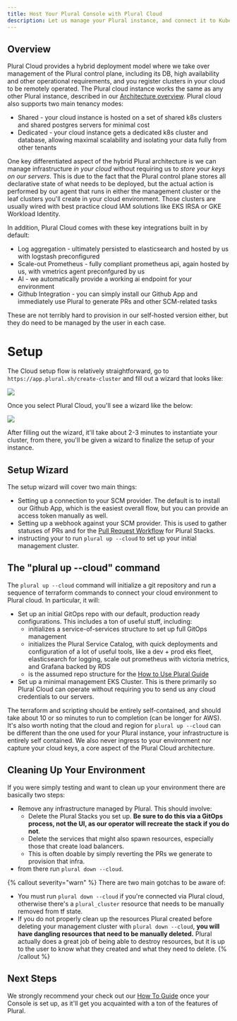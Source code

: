 ```yaml
---
title: Host Your Plural Console with Plural Cloud
description: Let us manage your Plural instance, and connect it to Kubernetes clusters running in your Cloud
---
```


## Overview

Plural Cloud provides a hybrid deployment model where we take over management of the Plural control plane, including its DB, high availability and other operational requirements, and you register clusters in your cloud to be remotely operated.  The Plural cloud instance works the same as any other Plural instance, described in our [Architecture overview](/overview/architecture).  Plural cloud also supports two main tenancy modes:

* Shared - your cloud instance is hosted on a set of shared k8s clusters and shared postgres servers for minimal cost
* Dedicated - your cloud instance gets a dedicated k8s cluster and database, allowing maximal scalability and isolating your data fully from other tenants

One key differentiated aspect of the hybrid Plural architecture is we can manage infrastructure *in your cloud* without requiring us to *store your keys on our servers*.  This is due to the fact that the Plural control plane stores all declarative state of what needs to be deployed, but the actual action is performed by our agent that runs in either the management cluster or the leaf clusters you'll create in your cloud environment.  Those clusters are usually wired with best practice cloud IAM solutions like EKS IRSA or GKE Workload Identity.

In addition, Plural Cloud comes with these key integrations built in by default:

* Log aggregation - ultimately persisted to elasticsearch and hosted by us with logstash preconfigured
* Scale-out Prometheus - fully compliant prometheus api, again hosted by us, with vmetrics agent preconfgured by us
* AI - we automatically provide a working ai endpoint for your environment
* Github Integration - you can simply install our Github App and immediately use Plural to generate PRs and other SCM-related tasks

These are not terribly hard to provision in our self-hosted version either, but they do need to be managed by the user in each case.

# Setup

The Cloud setup flow is relatively straightforward, go to `https://app.plural.sh/create-cluster` and fill out a wizard that looks like:

![](/assets/getting-started/cloud-start.png)

Once you select Plural Cloud, you'll see a wizard like the below:

![](/assets/getting-started/cloud-wizard.png)


After filling out the wizard, it'll take about 2-3 minutes to instantiate your cluster, from there, you'll be given a wizard to finalize the setup of your instance.

## Setup Wizard

The setup wizard will cover two main things:

* Setting up a connection to your SCM provider.  The default is to install our Github App, which is the easiest overall flow, but you can provide an access token manually as well.
* Setting up a webhook against your SCM provider.  This is used to gather statuses of PRs and for the [Pull Request Workflow](/plural-features/stacks-iac-management/pr-workflow) for Plural Stacks.
* instructing your to run `plural up --cloud` to set up your initial management cluster.

## The "plural up --cloud" command

The `plural up --cloud` command will initialize a git repository and run a sequence of terraform commands to connect your cloud environment to Plural cloud. In particular, it will:

* Set up an initial GitOps repo with our default, production ready configurations.  This includes a ton of useful stuff, including:
    - initializes a service-of-services structure to set up full GitOps management
    - initializes the Plural Service Catalog, with quick deployments and configuration of a lot of useful tools, like a dev + prod eks fleet, elasticsearch for logging, scale out prometheus with victoria metrics, and Grafana backed by RDS
    - is the assumed repo structure for the [How to Use Plural Guide](/getting-started/how-to-use)
* Set up a minimal management EKS Cluster.  This is there primarily so Plural Cloud can operate without requiring you to send us any cloud credentials to our servers.


The terraform and scripting should be entirely self-contained, and should take about 10 or so minutes to run to completion (can be longer for AWS).  It's also worth noting that the cloud and region for `plural up --cloud` can be different than the one used for your Plural instance, your infrastructure is entirely self contained.  We also never ingress to your environment nor capture your cloud keys, a core aspect of the Plural Cloud architecture.

## Cleaning Up Your Environment

If you were simply testing and want to clean up your environment there are basically two steps:

* Remove any infrastructure managed by Plural.  This should involve:
  * Delete the Plural Stacks you set up.  **Be sure to do this via a GitOps process, not the UI, as our operator will recreate the stack if you do not**.
  * Delete the services that might also spawn resources, especially those that create load balancers.
  * This is often doable by simply reverting the PRs we generate to provision that infra.
* from there run `plural down --cloud`.

{% callout severity="warn" %}
There are two main gotchas to be aware of:

* You must run `plural down --cloud` if you're connected via Plural cloud, otherwise there's a `plural_cluster` resource that needs to be manually removed from tf state.
* If you do not properly clean up the resources Plural created before deleting your management cluster with `plural down --cloud`, **you will have dangling resources that need to be manually deleted.**  Plural actually does a great job of being able to destroy resources, but it is up to the user to know what they created and what they need to delete.
{% /callout %}

## Next Steps

We strongly recommend your check out our [How To Guide](/getting-started/how-to-use) once your Console is set up, as it'll get you acquainted with a ton of the features of Plural.